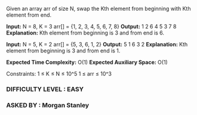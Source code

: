 Given an array arr of size N, swap the Kth element from beginning with Kth element from end.

**Input:**  N = 8, K = 3
            arr[] = {1, 2, 3, 4, 5, 6, 7, 8}
**Output:** 1 2 6 4 5 3 7 8
**Explanation:** Kth element from beginning is 3 and from end is 6.

**Input:**  N = 5, K = 2
            arr[] = {5, 3, 6, 1, 2}
**Output:** 5 1 6 3 2
**Explanation:** Kth element from beginning is 3 and from end is 1.

**Expected Time Complexity:** O(1)
**Expected Auxiliary Space:** O(1)

Constraints:
1 ≤ K ≤ N ≤ 10^5
1 ≤ arr ≤ 10^3

### DIFFICULTY LEVEL : EASY
### ASKED BY : Morgan Stanley